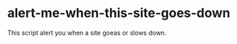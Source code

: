alert-me-when-this-site-goes-down
=================================

This script alert you when a site goeas or slows down.
